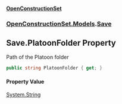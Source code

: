 #### [OpenConstructionSet](index.md 'index')
### [OpenConstructionSet.Models](index.md#OpenConstructionSet_Models 'OpenConstructionSet.Models').[Save](lSeaf7mywqVjOzlI14k6Ow.md 'OpenConstructionSet.Models.Save')
## Save.PlatoonFolder Property
Path of the Platoon folder  
```csharp
public string PlatoonFolder { get; }
```
#### Property Value
[System.String](https://docs.microsoft.com/en-us/dotnet/api/System.String 'System.String')
